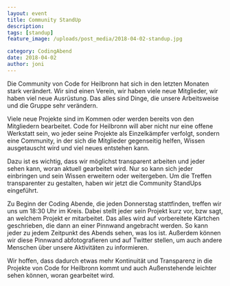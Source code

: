 ```yaml
---
layout: event
title: Community StandUp
description: 
tags: [standup]
feature_image: /uploads/post_media/2018-04-02-standup.jpg

category: CodingAbend
date: 2018-04-02
author: joni
---
```



Die Community von Code for Heilbronn hat sich in den letzten Monaten stark verändert. Wir sind einen Verein, wir haben viele neue Mitglieder, wir haben viel neue Ausrüstung. Das alles sind Dinge, die unsere Arbeitsweise und die Gruppe sehr verändern.

Viele neue Projekte sind im Kommen oder werden bereits von den Mitgliedern bearbeitet. Code for Heilbronn will aber nicht nur eine offene Werkstatt sein, wo jeder seine Projekte als Einzelkämpfer verfolgt, sondern eine Community, in der sich die Mitglieder gegenseitig helfen, Wissen ausgetauscht wird und viel neues entstehen kann.

Dazu ist es wichtig, dass wir möglichst transparent arbeiten und jeder sehen kann, woran aktuell gearbeitet wird. Nur so kann sich jeder einbringen und sein Wissen erweitern oder weitergeben. Um die Treffen transparenter zu gestalten, haben wir jetzt die Community StandUps eingeführt.

Zu Beginn der Coding Abende, die jeden Donnerstag stattfinden, treffen wir uns um 18:30 Uhr im Kreis. Dabei stellt jeder sein Projekt kurz vor, bzw sagt, an welchem Projekt er mitarbeitet. Das alles wird auf vorbereitete Kärtchen geschrieben, die dann an einer Pinnwand angebracht werden. So kann jeder zu jedem Zeitpunkt des Abends sehen, was los ist. Außerdem können wir diese Pinnwand abfotografieren und auf Twitter stellen, um auch andere Menschen über unsere Aktivitäten zu informieren.

Wir hoffen, dass dadurch etwas mehr Kontinuität und Transparenz in die Projekte von Code for Heilbronn kommt und auch Außenstehende leichter sehen können, woran gearbeitet wird.
